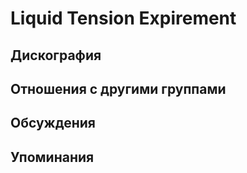 # Liquid Tension Expirement



## Дискография


## Отношения с другими группами


## Обсуждения


## Упоминания

